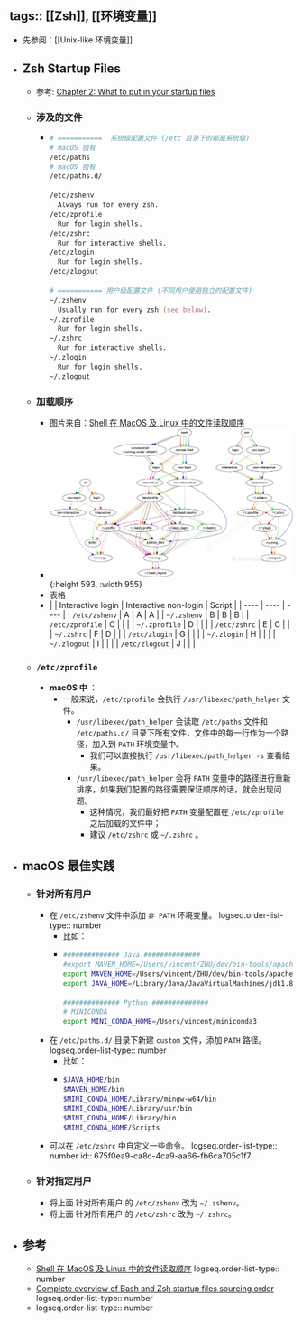 tags:: [[Zsh]], [[环境变量]]
---

- 先参阅：[[Unix-like 环境变量]]
- ## Zsh Startup Files
	- 参考:  [Chapter 2: What to put in your startup files](https://zsh.sourceforge.io/Guide/zshguide02.html#l6)
	- ### 涉及的文件
		- ``` zsh
		  # ===========  系统级配置文件 (/etc 目录下的都是系统级)
		  # macOS 独有
		  /etc/paths
		  # macOS 独有
		  /etc/paths.d/
		  
		  /etc/zshenv
		  	Always run for every zsh.
		  /etc/zprofile
		  	Run for login shells.
		  /etc/zshrc
		  	Run for interactive shells.
		  /etc/zlogin
		  	Run for login shells.
		  /etc/zlogout
		  
		  # =========== 用户级配置文件 (不同用户使用独立的配置文件)
		  ~/.zshenv
		  	Usually run for every zsh (see below).
		  ~/.zprofile
		  	Run for login shells.
		  ~/.zshrc
		  	Run for interactive shells.
		  ~/.zlogin
		  	Run for login shells.
		  ~/.zlogout
		  ```
	- ### 加载顺序
		- 图片来自：[Shell 在 MacOS 及 Linux 中的文件读取顺序](https://hanleylee.com/articles/reading-order-of-script-in-mac-and-linux/)
		- ![image.png](../assets/image_1734278098934_0.png){:height 593, :width 955}
		- 表格
		- | | Interactive login | Interactive non-login | Script |
		  | ---- | ---- | ---- |
		  | `/etc/zshenv` | A | A | A |
		  | `~/.zshenv` | B | B | B |
		  | `/etc/zprofile` | C |  |  |
		  | `~/.zprofile` | D |  |  |
		  | `/etc/zshrc` | E | C |  |
		  | `~/.zshrc` | F | D |  |
		  | `/etc/zlogin` | G |  |  |
		  | `~/.zlogin` | H |  |  |
		  | `~/.zlogout` | I |  |  |
		  | `/etc/zlogout` | J |  | |
	- ### `/etc/zprofile`
		- **macOS 中** ：
			- 一般来说，`/etc/zprofile` 会执行 `/usr/libexec/path_helper` 文件。
				- `/usr/libexec/path_helper` 会读取 `/etc/paths` 文件和 `/etc/paths.d/` 目录下所有文件，文件中的每一行作为一个路径，加入到 `PATH` 环境变量中。
					- 我们可以直接执行 `/usr/libexec/path_helper -s` 查看结果。
				- `/usr/libexec/path_helper` 会将  `PATH`  变量中的路径进行重新排序，如果我们配置的路径需要保证顺序的话，就会出现问题。
					- 这种情况，我们最好把   `PATH`  变量配置在 `/etc/zprofile` 之后加载的文件中；
					- 建议 `/etc/zshrc` 或 `~/.zshrc` 。
- ## macOS 最佳实践
	- ### 针对所有用户
		- 在 `/etc/zshenv` 文件中添加 `非 PATH` 环境变量。
		  logseq.order-list-type:: number
			- 比如：
			- ``` zsh
			  ############## Java ##############
			  #export MAVEN_HOME=/Users/vincent/ZHU/dev/bin-tools/apache-maven-3.5.4
			  export MAVEN_HOME=/Users/vincent/ZHU/dev/bin-tools/apache-maven-3.8.6
			  export JAVA_HOME=/Library/Java/JavaVirtualMachines/jdk1.8.0_341.jdk/Contents/Home
			  
			  ############## Python ##############
			  # MINICONDA
			  export MINI_CONDA_HOME=/Users/vincent/miniconda3
			  ```
		- 在 `/etc/paths.d/` 目录下新建 `custom` 文件，添加 `PATH` 路径。
		  logseq.order-list-type:: number
			- 比如：
			- ``` zsh
			  $JAVA_HOME/bin
			  $MAVEN_HOME/bin
			  $MINI_CONDA_HOME/Library/mingw-w64/bin
			  $MINI_CONDA_HOME/Library/usr/bin
			  $MINI_CONDA_HOME/Library/bin
			  $MINI_CONDA_HOME/Scripts
			  ```
		- 可以在 `/etc/zshrc` 中自定义一些命令。
		  logseq.order-list-type:: number
		  id:: 675f0ea9-ca8c-4ca9-aa66-fb6ca705c1f7
	- ### 针对指定用户
		- 将上面 针对所有用户 的 `/etc/zshenv` 改为 `~/.zshenv`。
		- 将上面 针对所有用户 的 `/etc/zshrc` 改为 `~/.zshrc`。
- ## 参考
	- [Shell 在 MacOS 及 Linux 中的文件读取顺序](https://hanleylee.com/articles/reading-order-of-script-in-mac-and-linux/)
	  logseq.order-list-type:: number
	- [Complete overview of Bash and Zsh startup files sourcing order](https://superuser.com/questions/1840395/complete-overview-of-bash-and-zsh-startup-files-sourcing-order)
	  logseq.order-list-type:: number
	- logseq.order-list-type:: number